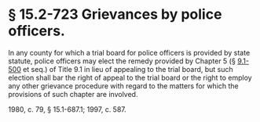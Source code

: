 # § 15.2-723 Grievances by police officers.

<p>In any county for which a trial board for police officers is provided by state statute, police officers may elect the remedy provided by Chapter 5 (§ <a href='http://law.lis.virginia.gov/vacode/9.1-500/'>9.1-500</a> et seq.) of Title 9.1 in lieu of appealing to the trial board, but such election shall bar the right of appeal to the trial board or the right to employ any other grievance procedure with regard to the matters for which the provisions of such chapter are involved.</p><p>1980, c. 79, § 15.1-687.1; 1997, c. 587.</p>